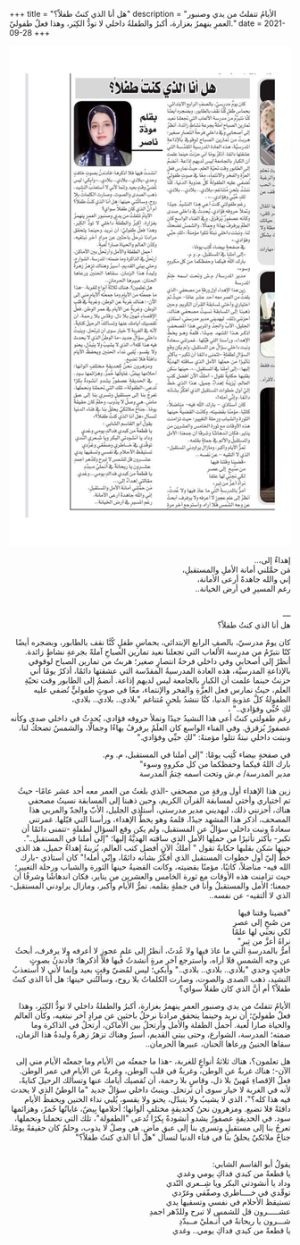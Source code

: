 +++
title = "هل أنا الذي كنتُ طفلاً؟"
description = "الأيامُ تتفلتُ من يدي وصنبور العمرِ ينهمرُ بغزارة، أكبرُ والطفلةُ داخلي لا تودُّ الكِبَر، وهذا فعلٌ طفوليّ."
date = 2021-09-28
+++

<div dir="rtl">

![magazine](magazine.jpg)

إهداءٌ إلى،.. <br>
مَن حمَّلني أمانة الأملِ والمستقبلِ، <br>
إني والله جاهدةً أرعى الأمانة، <br>
رغم المسيرِ في أرض الخيانة.. <br>
<br>

— <br>
هل أنا الذي كنتُ طفلاً؟

كان يومٌ مدرسيّ، بالصفِ الرابع الإبتدائي، بحماسِ طفلٍ كُنَّا نقف بالطابور، وبضجره أيضًا كنّا نتبرّمُ من مدرِسة الألعاب التي تجعلنا نعيد تمارين الصباحِ آملةً بجرعةِ نشاطٍ زائدة. أنظرُ إلى أصحابي وفي داخلي فرحةُ انتصارٍ صغير؛ هربتُ من تمارين الصباح لوقوفي بالإذاعةِ المدرسيَّة، هذه العادة المدرسيةُ المقدّسة التي عشقتها دائمًا، أذكرُ يومًا أني حزنتُ حينما علمت أن الكبار بالجامعة ليس لديهم إذاعة. أنضمُ إلى الطابور وقت تحيّةِ العلم، حيثُ نمارس فعل العزَّةِ والفخر والإنتماء، معًا في صوتٍ طفوليٍّ تُضفي عليه الطفولةُ كلَّ عذوبةِ الدنيا، كنَّا ننشدُ بلحنٍ مُتناغم "بلادي.. بلادي.. بلادي، <br>
لكِ حُبِّي وفؤادي.." ، <br>
رغم طفولتي كنتُ أعي هذا النشيدُ جيدًا وتملأ حروفه فؤادي، يُحدِثُ في داخلي صدى وكأنه عصفورٌ يُزقزق. وفي الفناء الواسع كان العلَمُ يرفرفُ بهاءًا وجمالًا، والشمسُ تضحكُ لنا، ونبتت داخلي نبتةٌ تتلوا مؤمنةً: "لكِ حبِّي وفؤادي."

في صفحةٍ بيضاء كُتِب يومًا:
"إلى أملنا في المستقبل، م. وم. <br>
بارك اللهُ فيكما وحفظكما من كل مكروهٍ وسوء" <br>
مدير المدرسة/ م.ش وتحت اسمه خِتمُ المدرسة <br>

زين هذا الإهداء أول ورقةٍ من مصحفي -الذي بلغتُ من العمر معه أحد عشر عامًا- حيثُ تم اختياري وأختي لمسابقة القرآن الكريم، وحين ذهبنا إلى المسابقة نسيتُ مصحفي هناك، أحزنني ذلك،  ليهديني مدير مدرستي، أستاذي الجليل، الأبّ والجدّ والمربي هذا المصحف، أذكر هذا المشهد جيدًا، قلمهُ وهو يخطُّ الإهداء، ورأسنا التي قبّلها. غمرتني سعادةٌ ونبت داخلي سؤالٌ عن المستقبل، ولم يكن وقع السؤالِ لطفلةٍ -تتمنى دائمًا أن تكبر- بأكثر تأثيرًا من حملِها الأمل الذي ساقته الهديَّةُ إليها؛ "إلى أملنا في المستقبل..". حينها سَكن بقلبها حكايةٌ تقول " أملكُ الآن أفضل كتب العالم، يُزينهُ إهداءٌ جميل، هذ الذي خطَّ إليّ أول خطوات المستقبل الذي أفكِّرُ بشأنه دائمًا، وإنّي أمله!"
كان أستاذي -بارك الله فيه- مناضلاً، كاتبًا، مؤمنًا بقضيته، وكانت القضيةُ حينها الثورة والشباب ورحلة التغيير؛ حيث تزامنت هذه الأوقات مع ثورة الخامس والعشرين من يناير، فكان اندهاشًا وشرفًا أن جمعنا؛ الأمل والمستقبلُ وأنا في جملةٍ بقلمه.
تمرُّ الأيام وأكبر، ومازال يراودني المستقبل-الذي لا ألتقيه- عن نفسه..

"قضينا وقتنا فيها <br>
من صُبحٍ  إلى عصرِ <br>
لكي نجني لها علمًا <br>
نراهُ أعزَّ من تِبرِ" <br>
أمرُّ بالمدرسةِ التي ما عادَ فيها ولا عُدتُ، أنظرُ إلى علمٍ عجوزٍ لا أعرفه ولا يرفرف، أبحثُ عن وجه الشمسِ فلا أراه، وأسترجع آخر مرةٍ أنشدتُ فيها فلا أذكرها؛ فأدندنُ بصوتٍ خافتٍ وحدي "بلادي.. بلادي.. بلادي.." وأبكي؛ ليس لمُضيّ وقتٍ بعيد وإنما لأني لا أستعذبُ النشيد، ذهب الصدى والصوت، وصارت الكلماتُ بلا روح، وسألتُني حينها: هل أنا الذي كنتُ طفلاً؟ أم أنَّ الذي كان طفلاً سواي؟

الأيامُ تتفلتُ من يدي وصنبور العمرِ ينهمرُ بغزارة، أكبرُ والطفلةُ داخلي لا تودُّ الكِبَر، وهذا فعلٌ طفوليّ؛ أن نريد وحينما يتحقق مرادنا نرحلُ باحثين عن مرادٍ آخر نبتغيه، وكأن العالم والحياة صارا لُعبة.
أحمل الطفلة والأمل وأرتحلُ بين الأماكن، أرتحلُ في الذاكرة وما ضمته؛ المدرسة، الشوارع، وحتى بيتي القديم، أسيرُ وهناك تزهرُ زهرةٌ وليدةُ هذا الزمان، سقاها الحنينُ ورعاها الحنان، عبيرها الحرمان..

هل تعلمون؟، هناك ثلاثةُ أنواعٍ للغربة، -هذا ما جمعتُه من الأيام وما جمعتْه الأيام مني إلى الآن-؛ هناك غربةٌ عن الوطن، وغربةٌ في قلب الوطن، وغربةٌ عن الأيام في عمر الوطن. فعلُ الإقصاءِ مُهينٌ بلا ذل، وقاسٍ بلا رحمة، أن تُقصيك أيامك عنها وتسألك الرحيلَ كنايةً، لأنه في الغربة لا خيار سوى أن ترتحل. وينبتُ داخلي سؤالٌ جديد "ما الوطنُ الذي لا يحدث فيه هذا كله؟"، الذي لا يشيبُ ولا يتبدّل، يحنو ولا يقسو، يُلبي نداء الحنين ويحفظُ الأيام دافئةً فلا تضيع.
ومزهرون نحنُ كحديقةٍ مختلفٍ ألوانها؛ أحلامها بِيضٌ، غاياتُها حُمرٌ، وهزائمها سود.
في الحديقةٍ عصفورٌ يشدو أنشودةً بِكرًا تُدعى "الطفولة"، تلك التي تحملنا ونحملها، تعرجُ بنا إلى مستقبلٍ وتسري بنا إلى عبق ماضٍ. هي وصلٌ لا يذوب، وحلمٌ كان حقيقةً يومًا. جناحٌ ملائكيٌ يحلقُ بنا في فناء الدنيا لنسأل "هل أنا الذي كنتُ طفلاً؟"

<br>
يقولُ أبو القاسم الشابي:<br>
يا قطعةً من كبدي فداكِ يومي وغدي<br>
وداد يا أنشودتي البكر ويا شِــعري النّدي<br>
توقّدي في خــــاطري وصفّقي وغرّدي<br>
تستيقظ الأحلام في نفسي وتسقيها يدي<br>
عشـــــرون قل للشمس لا تبرح وللدّهر اجمدِ<br>
شـــرون يا ريحانةً في أُنـمليْ مــبدّدِ<br>
يا قطعةً من كبدي فداكِ يومي.. وغدي<br>

</div>